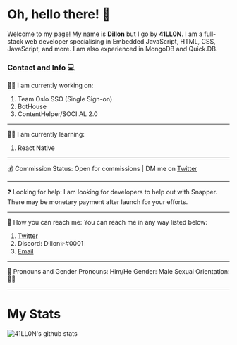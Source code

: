 # Oh, hello there! 👋

Welcome to my page!
My name is **Dillon** but I go by **41LL0N**. I am a full-stack web developer specialising in Embedded JavaScript, HTML, CSS, JavaScript, and more.
I am also experienced in MongoDB and Quick.DB.

### Contact and Info 💻

👨‍💻 I am currently working on:
1. Team Oslo SSO (Single Sign-on)
2. BotHouse
3. ContentHelper/SOCI.AL 2.0

---
👩‍🏫 I am currently learning:
1. React Native

---
💰 Commission Status:
Open for commissions | DM me on [Twitter](https://twitter.com/espressosquad)

---
❓ Looking for help:
I am looking for developers to help out with Snapper. There may be monetary payment after launch for your efforts.

---
📧 How you can reach me:
You can reach me in any way listed below:
1. [Twitter](https://twitter.com/espressosquad)
2. Discord: Dillon✨#0001
3. [Email](mailto:dillonveit1@gmail.com)

---
👦 Pronouns and Gender
Pronouns: Him/He
Gender: Male
Sexual Orientation: 🏳‍🌈

---
# My Stats

![41LL0N's github stats](https://github-readme-stats.vercel.app/api?username=41LL0N&show_icons=true&theme=radical)
